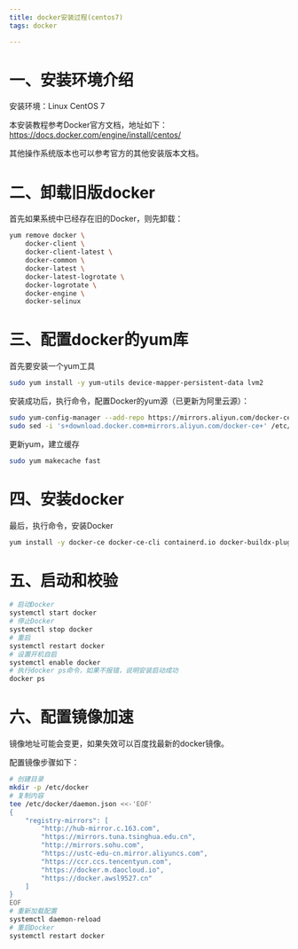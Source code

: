 ```yaml
---
title: docker安装过程(centos7)
tags: docker

---
```




# 一、安装环境介绍

安装环境：Linux CentOS 7

本安装教程参考Docker官方文档，地址如下：https://docs.docker.com/engine/install/centos/

其他操作系统版本也可以参考官方的其他安装版本文档。

# 二、卸载旧版docker

首先如果系统中已经存在旧的Docker，则先卸载：

```sh
yum remove docker \
    docker-client \
    docker-client-latest \
    docker-common \
    docker-latest \
    docker-latest-logrotate \
    docker-logrotate \
    docker-engine \
    docker-selinux
```

# 三、配置docker的yum库

首先要安装一个yum工具

```sh
sudo yum install -y yum-utils device-mapper-persistent-data lvm2
```

安装成功后，执行命令，配置Docker的yum源（已更新为阿里云源）：

```sh
sudo yum-config-manager --add-repo https://mirrors.aliyun.com/docker-ce/linux/centos/docker-ce.repo
sudo sed -i 's+download.docker.com+mirrors.aliyun.com/docker-ce+' /etc/yum.repos.d/docker-ce.repo
```

更新yum，建立缓存

```sh
sudo yum makecache fast
```

# 四、安装docker

最后，执行命令，安装Docker

```sh
yum install -y docker-ce docker-ce-cli containerd.io docker-buildx-plugin docker-compose-plugin
```

# 五、启动和校验

```sh
# 启动Docker
systemctl start docker
# 停止Docker
systemctl stop docker
# 重启
systemctl restart docker
# 设置开机自启
systemctl enable docker
# 执行docker ps命令，如果不报错，说明安装启动成功
docker ps
```

# 六、配置镜像加速

镜像地址可能会变更，如果失效可以百度找最新的docker镜像。

配置镜像步骤如下：

```sh
# 创建目录
mkdir -p /etc/docker
# 复制内容
tee /etc/docker/daemon.json <<-'EOF'
{
    "registry-mirrors": [
        "http://hub-mirror.c.163.com",
        "https://mirrors.tuna.tsinghua.edu.cn",
        "http://mirrors.sohu.com",
        "https://ustc-edu-cn.mirror.aliyuncs.com",
        "https://ccr.ccs.tencentyun.com",
        "https://docker.m.daocloud.io",
        "https://docker.awsl9527.cn"
    ]
}
EOF
# 重新加载配置
systemctl daemon-reload
# 重启Docker
systemctl restart docker
```


